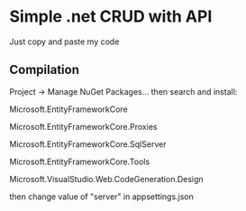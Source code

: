 # Simple .net CRUD with API


Just copy and paste my code 

Compilation
-------------------------------------------------------------------------------

Project -> Manage NuGet Packages... then search and install:

Microsoft.EntityFrameworkCore

Microsoft.EntityFrameworkCore.Proxies

Microsoft.EntityFrameworkCore.SqlServer

Microsoft.EntityFrameworkCore.Tools

Microsoft.VisualStudio.Web.CodeGeneration.Design

then change value of "server" in appsettings.json
